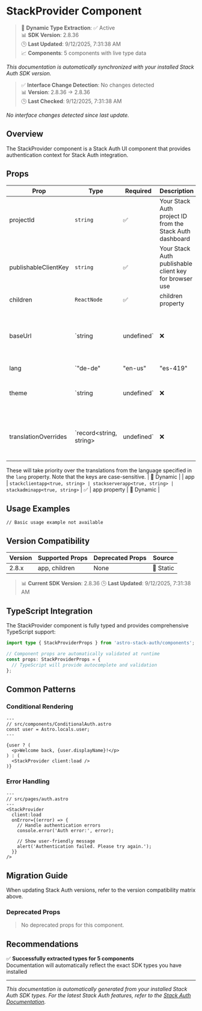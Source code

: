 # StackProvider Component

> 🔄 **Dynamic Type Extraction**: ✅ Active  
> 📊 **SDK Version**: 2.8.36  
> 🕒 **Last Updated**: 9/12/2025, 7:31:38 AM  
> 📈 **Components**: 5 components with live type data

*This documentation is automatically synchronized with your installed Stack Auth SDK version.*

> ✅ **Interface Change Detection**: No changes detected  
> 📊 **Version**: 2.8.36 → 2.8.36  
> 🕒 **Last Checked**: 9/12/2025, 7:31:38 AM

*No interface changes detected since last update.*

## Overview

The StackProvider component is a Stack Auth UI component that provides authentication context for Stack Auth integration.



## Props

| Prop | Type | Required | Description | Source |
|------|------|----------|-------------|--------|
| projectId | `string` | ✅ | Your Stack Auth project ID from the Stack Auth dashboard | 📝 Static |
| publishableClientKey | `string` | ✅ | Your Stack Auth publishable client key for browser use | 📝 Static |
| children | `ReactNode` | ✅ | children property | 🔄 Dynamic |
| baseUrl | `string | undefined` | ❌ | Custom base URL for Stack Auth API (defaults to Stack Auth servers) | 📝 Static |
| lang | `"de-de" | "en-us" | "es-419" | "es-es" | "fr-ca" | "fr-fr" | "it-it" | "ja-jp" | "ko-kr" | "pt-br" | "pt-pt" | "zh-cn" | "zh-tw" | undefined` | ❌ | lang property | 🔄 Dynamic |
| theme | `string | undefined` | ❌ | UI theme preference ("light", "dark", "auto") | 📝 Static |
| translationOverrides | `record<string, string> | undefined` | ❌ | A mapping of English translations to translated equivalents.

These will take priority over the translations from the language specified in the `lang` property. Note that the
keys are case-sensitive. | 🔄 Dynamic |
| app | `stackclientapp<true, string> | stackserverapp<true, string> | stackadminapp<true, string>` | ✅ | app property | 🔄 Dynamic |

## Usage Examples

```astro
// Basic usage example not available
```

## Version Compatibility

| Version | Supported Props | Deprecated Props | Source |
|---------|-----------------|------------------|--------|
| 2.8.x | app, children | None | 📝 Static |

> 📊 **Current SDK Version**: 2.8.36
> 🕒 **Last Updated**: 9/12/2025, 7:31:38 AM


## TypeScript Integration

The StackProvider component is fully typed and provides comprehensive TypeScript support:

```typescript
import type { StackProviderProps } from 'astro-stack-auth/components';

// Component props are automatically validated at runtime
const props: StackProviderProps = {
  // TypeScript will provide autocomplete and validation
};
```

## Common Patterns

### Conditional Rendering

```astro
---
// src/components/ConditionalAuth.astro
const user = Astro.locals.user;
---

{user ? (
  <p>Welcome back, {user.displayName}!</p>
) : (
  <StackProvider client:load />
)}
```

### Error Handling

```astro
---
// src/pages/auth.astro
---
<StackProvider
  client:load
  onError={(error) => {
    // Handle authentication errors
    console.error('Auth error:', error);
    
    // Show user-friendly message
    alert('Authentication failed. Please try again.');
  }}
/>
```

## Migration Guide

When updating Stack Auth versions, refer to the version compatibility matrix above. 

### Deprecated Props

> No deprecated props for this component.


## Recommendations

✅ **Successfully extracted types for 5 components**  
Documentation will automatically reflect the exact SDK types you have installed



---

*This documentation is automatically generated from your installed Stack Auth SDK types. For the latest Stack Auth features, refer to the [Stack Auth Documentation](https://docs.stack-auth.com/).*
